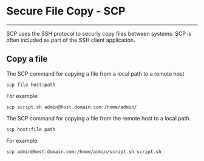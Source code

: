 # Secure File Copy - SCP
---
SCP uses the SSH protocol to securly copy files between systems. SCP is often included as part of the SSH client application.

## Copy a file

The SCP command for copying a file from a local path to a remote host
```
scp file host:path
```

For example:
```
scp script.sh admin@host.domain.com:/home/admin/
```

The SCP command for copying a file from the remote host to a local path.
```
scp host:file path
```

For example:
```
scp admin@host.domain.com:/home/admin/script.sh script.sh
```
